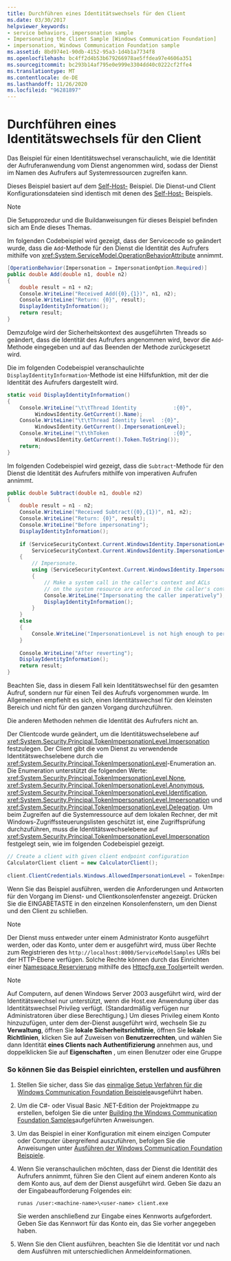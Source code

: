 ```yaml
---
title: Durchführen eines Identitätswechsels für den Client
ms.date: 03/30/2017
helpviewer_keywords:
- service behaviors, impersonation sample
- Impersonating the Client Sample [Windows Communication Foundation]
- impersonation, Windows Communication Foundation sample
ms.assetid: 8bd974e1-90db-4152-95a3-1d4b1a7734f8
ms.openlocfilehash: bc4ff2d4b53b679266978ae5ffdea97e4606a351
ms.sourcegitcommit: bc293b14af795e0e999e3304dd40c0222cf2ffe4
ms.translationtype: MT
ms.contentlocale: de-DE
ms.lasthandoff: 11/26/2020
ms.locfileid: "96281897"
---
```

# <a name="impersonating-the-client"></a>Durchführen eines Identitätswechsels für den Client

Das Beispiel für einen Identitätswechsel veranschaulicht, wie die Identität der Aufruferanwendung vom Dienst angenommen wird, sodass der Dienst im Namen des Aufrufers auf Systemressourcen zugreifen kann.  
  
 Dieses Beispiel basiert auf dem [Self-Host-](self-host.md) Beispiel. Die Dienst-und Client Konfigurationsdateien sind identisch mit denen des [Self-Host-](self-host.md) Beispiels.  
  
> [!NOTE]
> Die Setupprozedur und die Buildanweisungen für dieses Beispiel befinden sich am Ende dieses Themas.  
  
 Im folgenden Codebeispiel wird gezeigt, dass der Servicecode so geändert wurde, dass die `Add`-Methode für den Dienst die Identität des Aufrufers mithilfe von <xref:System.ServiceModel.OperationBehaviorAttribute> annimmt.  
  
```csharp
[OperationBehavior(Impersonation = ImpersonationOption.Required)]  
public double Add(double n1, double n2)  
{  
    double result = n1 + n2;  
    Console.WriteLine("Received Add({0},{1})", n1, n2);  
    Console.WriteLine("Return: {0}", result);  
    DisplayIdentityInformation();  
    return result;  
}  
```  
  
 Demzufolge wird der Sicherheitskontext des ausgeführten Threads so geändert, dass die Identität des Aufrufers angenommen wird, bevor die `Add`-Methode eingegeben und auf das Beenden der Methode zurückgesetzt wird.  
  
 Die im folgenden Codebeispiel veranschaulichte `DisplayIdentityInformation`-Methode ist eine Hilfsfunktion, mit der die Identität des Aufrufers dargestellt wird.  
  
```csharp
static void DisplayIdentityInformation()  
{  
    Console.WriteLine("\t\tThread Identity            :{0}",  
         WindowsIdentity.GetCurrent().Name);  
    Console.WriteLine("\t\tThread Identity level  :{0}",
         WindowsIdentity.GetCurrent().ImpersonationLevel);  
    Console.WriteLine("\t\thToken                     :{0}",  
         WindowsIdentity.GetCurrent().Token.ToString());  
    return;  
}  
```  
  
 Im folgenden Codebeispiel wird gezeigt, dass die `Subtract`-Methode für den Dienst die Identität des Aufrufers mithilfe von imperativen Aufrufen annimmt.  
  
```csharp
public double Subtract(double n1, double n2)  
{  
    double result = n1 - n2;  
    Console.WriteLine("Received Subtract({0},{1})", n1, n2);  
    Console.WriteLine("Return: {0}", result);  
    Console.WriteLine("Before impersonating");  
    DisplayIdentityInformation();  
  
    if (ServiceSecurityContext.Current.WindowsIdentity.ImpersonationLevel == TokenImpersonationLevel.Impersonation ||  
        ServiceSecurityContext.Current.WindowsIdentity.ImpersonationLevel == TokenImpersonationLevel.Delegation)  
    {  
        // Impersonate.  
        using (ServiceSecurityContext.Current.WindowsIdentity.Impersonate())  
        {  
            // Make a system call in the caller's context and ACLs
            // on the system resource are enforced in the caller's context.
            Console.WriteLine("Impersonating the caller imperatively");  
            DisplayIdentityInformation();  
        }  
    }  
    else  
    {  
        Console.WriteLine("ImpersonationLevel is not high enough to perform this operation.");  
    }  
  
    Console.WriteLine("After reverting");  
    DisplayIdentityInformation();  
    return result;  
}  
```  
  
 Beachten Sie, dass in diesem Fall kein Identitätswechsel für den gesamten Aufruf, sondern nur für einen Teil des Aufrufs vorgenommen wurde. Im Allgemeinen empfiehlt es sich, einen Identitätswechsel für den kleinsten Bereich und nicht für den ganzen Vorgang durchzuführen.  
  
 Die anderen Methoden nehmen die Identität des Aufrufers nicht an.  
  
 Der Clientcode wurde geändert, um die Identitätswechselebene auf <xref:System.Security.Principal.TokenImpersonationLevel.Impersonation> festzulegen. Der Client gibt die vom Dienst zu verwendende Identitätswechselebene durch die <xref:System.Security.Principal.TokenImpersonationLevel>-Enumeration an. Die Enumeration unterstützt die folgenden Werte: <xref:System.Security.Principal.TokenImpersonationLevel.None>, <xref:System.Security.Principal.TokenImpersonationLevel.Anonymous>, <xref:System.Security.Principal.TokenImpersonationLevel.Identification>, <xref:System.Security.Principal.TokenImpersonationLevel.Impersonation> und <xref:System.Security.Principal.TokenImpersonationLevel.Delegation>. Um beim Zugreifen auf die Systemressource auf dem lokalen Rechner, der mit Windows-Zugriffssteuerungslisten geschützt ist, eine Zugriffsprüfung durchzuführen, muss die Identitätswechselebene auf <xref:System.Security.Principal.TokenImpersonationLevel.Impersonation> festgelegt sein, wie im folgenden Codebeispiel gezeigt.  
  
```csharp
// Create a client with given client endpoint configuration  
CalculatorClient client = new CalculatorClient();  
  
client.ClientCredentials.Windows.AllowedImpersonationLevel = TokenImpersonationLevel.Impersonation;  
```  
  
 Wenn Sie das Beispiel ausführen, werden die Anforderungen und Antworten für den Vorgang im Dienst- und Clientkonsolenfenster angezeigt. Drücken Sie die EINGABETASTE in den einzelnen Konsolenfenstern, um den Dienst und den Client zu schließen.  
  
> [!NOTE]
> Der Dienst muss entweder unter einem Administrator Konto ausgeführt werden, oder das Konto, unter dem er ausgeführt wird, muss über Rechte zum Registrieren des `http://localhost:8000/ServiceModelSamples` URIs bei der HTTP-Ebene verfügen. Solche Rechte können durch das Einrichten einer [Namespace Reservierung](/windows/win32/http/namespace-reservations-registrations-and-routing) mithilfe des [Httpcfg.exe Tools](/windows/win32/http/httpcfg-exe)erteilt werden.  
  
> [!NOTE]
> Auf Computern, auf denen Windows Server 2003 ausgeführt wird, wird der Identitätswechsel nur unterstützt, wenn die Host.exe Anwendung über das Identitätswechsel Privileg verfügt. (Standardmäßig verfügen nur Administratoren über diese Berechtigung.) Um dieses Privileg einem Konto hinzuzufügen, unter dem der-Dienst ausgeführt wird, wechseln Sie zu **Verwaltung**, öffnen Sie **lokale Sicherheitsrichtlinie**, öffnen Sie **lokale Richtlinien**, klicken Sie auf Zuweisen von **Benutzerrechten**, und wählen Sie dann Identität **eines Clients nach Authentifizierung** annehmen aus, und doppelklicken Sie auf **Eigenschaften** , um einen Benutzer oder eine Gruppe  
  
### <a name="to-set-up-build-and-run-the-sample"></a>So können Sie das Beispiel einrichten, erstellen und ausführen  
  
1. Stellen Sie sicher, dass Sie das [einmalige Setup Verfahren für die Windows Communication Foundation Beispiele](one-time-setup-procedure-for-the-wcf-samples.md)ausgeführt haben.  
  
2. Um die C#- oder Visual Basic .NET-Edition der Projektmappe zu erstellen, befolgen Sie die unter [Building the Windows Communication Foundation Samples](building-the-samples.md)aufgeführten Anweisungen.  
  
3. Um das Beispiel in einer Konfiguration mit einem einzigen Computer oder Computer übergreifend auszuführen, befolgen Sie die Anweisungen unter [Ausführen der Windows Communication Foundation Beispiele](running-the-samples.md).  
  
4. Wenn Sie veranschaulichen möchten, dass der Dienst die Identität des Aufrufers annimmt, führen Sie den Client auf einem anderen Konto als dem Konto aus, auf dem der Dienst ausgeführt wird. Geben Sie dazu an der Eingabeaufforderung Folgendes ein:  
  
    ```console  
    runas /user:<machine-name>\<user-name> client.exe  
    ```  
  
     Sie werden anschließend zur Eingabe eines Kennworts aufgefordert. Geben Sie das Kennwort für das Konto ein, das Sie vorher angegeben haben.  
  
5. Wenn Sie den Client ausführen, beachten Sie die Identität vor und nach dem Ausführen mit unterschiedlichen Anmeldeinformationen.  
